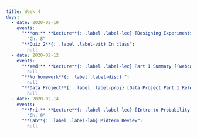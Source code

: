 ```yaml
---
title: Week 4
days:
  - date: 2020-02-10
    events:
      "**Mon:** **Lecture**{: .label .label-lec} [Designing Experiments](https://ph142-ucb.github.io/sp20/src/lec/l09-study-design.pdf) [(webcast)](https://www.youtube.com/watch?v=NqlU8iX70NY)":
        "Ch. 8"
      "**Quiz 2**{: .label .label-vit} In class":
        null
  - date: 2020-02-12
    events:
      "**Wed:** **Lecture**{: .label .label-lec} Part I Summary [(webcast)](https://www.youtube.com/watch?v=69ZZtVhJ14Q)":
        null
      "**No homework**{: .label .label-disc} ":
        null
      "**Data Project**{: .label .label-proj} [Data Project Part 1 Released](https://ph142-ucb.github.io/sp20/src/proj/proj-pt1.pdf)":
        null
  - date: 2020-02-14
    events:
      "**Fri:** **Lecture**{: .label .label-lec} [Intro to Probability](https://ph142-ucb.github.io/sp20/src/lec/l11-intro-to-probability.pdf)":
        "Ch. 9"
      "**Lab**{: .label .label-lab} Midterm Review":
        null
---
```

